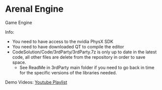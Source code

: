 # Arenal Engine
Game Engine

Info:

- You need to have access to the nvidia PhysX SDK
- You need to have downloaded QT to compile the editor
- CodeSolution/Code/3rdParty/3rdParty.7z is only up to date in the latest code, all other files are delete from the repository in order to save space.
	- See ReadMe in 3rdParty main folder if you need to go back in time for the specific versions of the libraries needed.


Demo Videos: [Youtube Playlist](https://www.youtube.com/watch?v=rIDXPKv0Fyg&list=PLpaupJpRAGX3roWMh1L5k-vV5ixNTiRTo)
